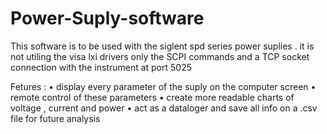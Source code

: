 # Power-Suply-software
This software is to be used with the siglent spd series power suplies . it is not utiling the visa lxi drivers only the SCPI commands and a TCP socket connection with the instrument at port 5025


Fetures :
•	display every parameter of the suply on the computer screen
•	remote control of these parameters
•	create more readable charts of voltage , current and power
•	act as a dataloger and save all info on a .csv file for future analysis
